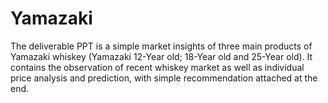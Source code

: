 # Yamazaki
The deliverable PPT is a simple market insights of three main products of Yamazaki whiskey (Yamazaki 12-Year old; 18-Year old and 25-Year old). It contains the observation of recent whiskey market as well as individual price analysis and prediction, with simple recommendation attached at the end.
